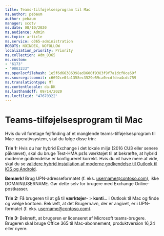 ```yaml
---
title: Teams-tilføjelsesprogram til Mac
ms.author: pebaum
author: pebaum
manager: scotv
ms.date: 08/10/2020
ms.audience: Admin
ms.topic: article
ms.service: o365-administration
ROBOTS: NOINDEX, NOFOLLOW
localization_priority: Priority
ms.collection: Adm_O365
ms.custom:
- "6173"
- "9003233"
ms.openlocfilehash: 1e5f6d66386398ad8600f9383f9f7a1dcf0ce69f
ms.sourcegitcommit: c6692ce0fa1358ec3529e59ca0ecdfdea4cdc759
ms.translationtype: MT
ms.contentlocale: da-DK
ms.lasthandoff: 09/14/2020
ms.locfileid: "47670322"
---
```

# <a name="teams-add-in-for-mac"></a>Teams-tilføjelsesprogram til Mac

Hvis du vil foretage fejlfinding af et manglende teams-tilføjelsesprogram til Mac-operativsystem, skal du følge disse trin:

**Trin 1:** Hvis du har hybrid Exchange i det lokale miljø (2016 CU3 eller senere påkrævet), skal du bruge Test-HMA.ps1s værktøjet til at bekræfte, at hybrid moderne godkendelse er konfigureret korrekt. Hvis du vil have mere at vide, skal du se [validere hybrid installation af moderne godkendelse til Outlook til iOS og Android](https://aka.ms/AA980zq).  

**Bemærk!** Brug UPN-adresseformatet (f. eks. [username@contoso.com](mailto:username@contoso.com)), ikke DOMAIN\USERNAME. Gør dette selv for brugere med Exchange Online-postkasser.

**Trin 2:** Få brugeren til at gå til **værktøjer**-  >  **konti**... i Outlook til Mac og finde og vælge kontoen. Bekræft, at det Brugernavn, der er angivet, er i UPN-formatet (f. eks. [username@contoso.com](mailto:username@contoso.com)).

**Trin 3:** Bekræft, at brugeren er licenseret af Microsoft teams-brugere. Brugeren skal bruge Office 365 til Mac-abonnement, produktversion 16,24 eller nyere.